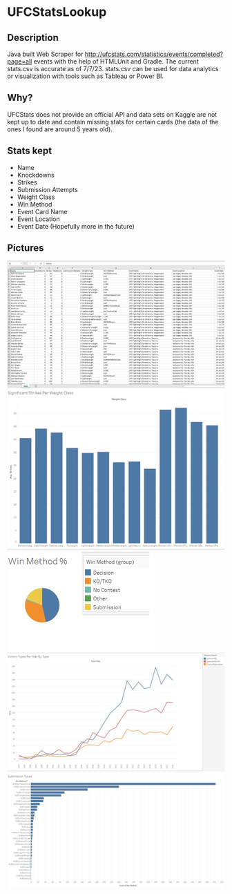 # UFCStatsLookup

## Description
Java built Web Scraper for http://ufcstats.com/statistics/events/completed?page=all events with the help of HTMLUnit and Gradle. The current stats.csv is accurate as of 7/7/23.  stats.csv can be used for data analytics or visualization with tools such as Tableau or Power BI.

## Why?
UFCStats does not provide an official API and data sets on Kaggle are not kept up to date and contain missing stats for certain cards (the data of the ones I found are around 5 years old).

## Stats kept
- Name
- Knockdowns
- Strikes
- Submission Attempts
- Weight Class
- Win Method
- Event Card Name
- Event Location
- Event Date
(Hopefully more in the future)

## Pictures
![1](first.jpg)
![2](second.jpg)
![3](third.jpg)
![4](fourth.jpg)
![5](fifth.jpg)
